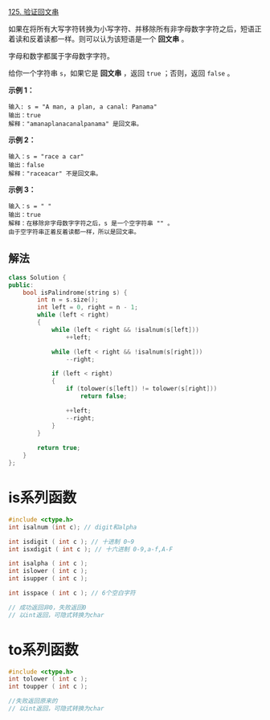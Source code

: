 [125. 验证回文串](https://leetcode.cn/problems/valid-palindrome/)

如果在将所有大写字符转换为小写字符、并移除所有非字母数字字符之后，短语正着读和反着读都一样。则可以认为该短语是一个 **回文串** 。

字母和数字都属于字母数字字符。

给你一个字符串 `s`，如果它是 **回文串** ，返回 `true` ；否则，返回 `false` 。

**示例 1：**

```
输入: s = "A man, a plan, a canal: Panama"
输出：true
解释："amanaplanacanalpanama" 是回文串。
```

**示例 2：**

```
输入：s = "race a car"
输出：false
解释："raceacar" 不是回文串。
```

**示例 3：**

```
输入：s = " "
输出：true
解释：在移除非字母数字字符之后，s 是一个空字符串 "" 。
由于空字符串正着反着读都一样，所以是回文串。
```



## 解法

```cc
class Solution {
public:
    bool isPalindrome(string s) {
        int n = s.size();
        int left = 0, right = n - 1;
        while (left < right) 
        {
            while (left < right && !isalnum(s[left])) 
                ++left;

            while (left < right && !isalnum(s[right]))
                --right;

            if (left < right) 
            {
                if (tolower(s[left]) != tolower(s[right]))
                    return false;

                ++left;
                --right;
            }
        }
        
        return true;
    }
};
```

# is系列函数

```c
#include <ctype.h>
int isalnum (int c); // digit和alpha

int isdigit ( int c ); // 十进制 0~9
int isxdigit ( int c ); // 十六进制 0-9,a-f,A-F

int isalpha ( int c );
int islower ( int c );
int isupper ( int c );

int isspace ( int c ); // 6个空白字符

// 成功返回非0，失败返回0
// 以int返回，可隐式转换为char
```

# to系列函数

```c
#include <ctype.h>
int tolower ( int c );
int toupper ( int c );

//失败返回原来的
// 以int返回，可隐式转换为char
```

